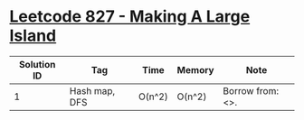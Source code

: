 # [Leetcode 827 - Making A Large Island](https://leetcode.com/problems/making-a-large-island/)

| Solution ID | Tag | Time | Memory | Note |
| ----------- | --- | ---- | ------ | ---- |
| 1 | Hash map, DFS | O(n^2) | O(n^2) | Borrow from: <>. |
